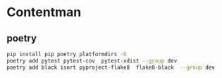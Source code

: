 # Contentman


## poetry

~~~bash
pip install pip poetry platformdirs -U
poetry add pytest pytest-cov  pytest-xdist --group dev
poetry add black isort pyproject-flake8  flake8-black  --group dev
~~~